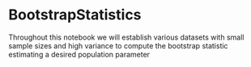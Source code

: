 # BootstrapStatistics
Throughout this notebook we will establish various datasets with small sample sizes and high variance to compute the bootstrap statistic estimating a desired population parameter

